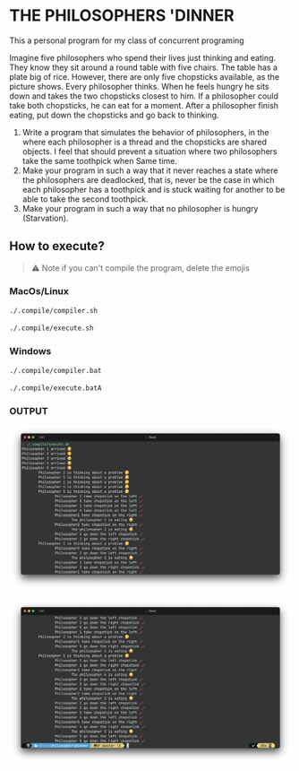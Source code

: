 # THE PHILOSOPHERS 'DINNER

This a personal program for my class of concurrent programing 

Imagine five philosophers who spend their lives just thinking and eating. They know
they sit around a round table with five chairs. The table has a plate
big of rice. However, there are only five chopsticks available,
as the picture shows. Every philosopher thinks. When he feels hungry
he sits down and takes the two chopsticks closest to him. If a philosopher could
take both chopsticks, he can eat for a moment. After a philosopher
finish eating, put down the chopsticks and go back to thinking.

1. Write a program that simulates the behavior of philosophers, in the
where each philosopher is a thread and the chopsticks are shared objects. I feel that
should prevent a situation where two philosophers take the same toothpick when
Same time.
2. Make your program in such a way that it never reaches a state where the
philosophers are deadlocked, that is, never be the case
in which each philosopher has a toothpick and is stuck waiting for another to
be able to take the second toothpick.
3. Make your program in such a way that no philosopher is hungry
(Starvation).

## How to execute?

> ⚠️  Note if you can't compile the program, delete the emojis

### MacOs/Linux 

```bash 
./.compile/compiler.sh
```

```bash 
./.compile/execute.sh
```

### Windows

```bash 
./.compile/compiler.bat
```

```bash 
./.compile/execute.batA
```
### OUTPUT 

![output 1](./.assets/output1.png "OUTPUT 1")

![output 2](./.assets/output2.png "OUTPUT 2")
